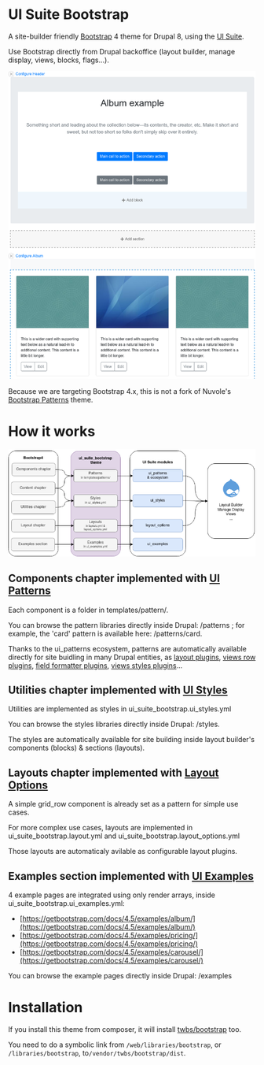 # UI Suite Bootstrap

A site-builder friendly [Bootstrap](https://getbootstrap.com/) 4 theme for Drupal 8, using the [UI Suite](https://www.drupal.org/project/ui_suite).

Use Bootstrap directly from Drupal backoffice (layout builder, manage display, views, blocks, flags...).

![Overview](doc/screenshot.png)

Because we are targeting Bootstrap 4.x, this is not a fork of Nuvole's [Bootstrap Patterns](https://github.com/nuvoleweb/bootstrap_patterns) theme.

# How it works

![Overview](doc/schema.png)

## Components chapter implemented with [UI Patterns](https://www.drupal.org/project/ui_patterns)

Each component is a folder in templates/pattern/.

You can browse the pattern libraries directly inside Drupal: /patterns ; for example, the 'card' pattern is available here: /patterns/card.

Thanks to the ui_patterns ecosystem, patterns are automatically available directly for site buidling in many Drupal entities, as [layout plugins](https://ui-patterns.readthedocs.io/en/8.x-1.x/content/layout-plugin.html), [views row plugins](https://ui-patterns.readthedocs.io/en/8.x-1.x/content/views.html), [field formatter plugins](https://www.drupal.org/project/ui_patterns_field_formatters/), [views styles plugins](https://www.drupal.org/project/ui_patterns_views_style)...

## Utilities chapter implemented with [UI Styles](https://github.com/pdureau/ui_styles)

Utilities are implemented as styles in ui_suite_bootstrap.ui_styles.yml

You can browse the styles libraries directly inside Drupal: /styles.

The styles are automatically available for site building inside layout builder's components (blocks) & sections (layouts).

## Layouts chapter implemented with [Layout Options](https://www.drupal.org/project/layout_options)

A simple grid_row component is already set as a pattern for simple use cases.

For more complex use cases, layouts are implemented in ui_suite_bootstrap.layout.yml and ui_suite_bootstrap.layout_options.yml

Those layouts are automaticaly avilable as configurable layout plugins.

## Examples section implemented with [UI Examples](https://github.com/pdureau/ui_examples)

4 example pages are integrated using only render arrays, inside ui_suite_bootstrap.ui_examples.yml:

- [https://getbootstrap.com/docs/4.5/examples/album/](https://getbootstrap.com/docs/4.5/examples/album/)
- [https://getbootstrap.com/docs/4.5/examples/pricing/](https://getbootstrap.com/docs/4.5/examples/pricing/)
- [https://getbootstrap.com/docs/4.5/examples/carousel/](https://getbootstrap.com/docs/4.5/examples/carousel/)


You can browse the example pages directly inside Drupal: /examples

# Installation

If you install this theme from composer, it will install [twbs/bootstrap](https://packagist.org/packages/twbs/bootstrap) too.

You need to do a symbolic link from
`/web/libraries/bootstrap`, or `/libraries/bootstrap`, to`/vendor/twbs/bootstrap/dist`.
